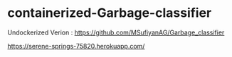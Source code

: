 # containerized-Garbage-classifier

Undockerized Verion : https://github.com/MSufiyanAG/Garbage_classifier

https://serene-springs-75820.herokuapp.com/
